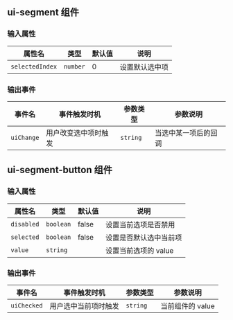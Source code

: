 <h2 uiAnchor id="ui-segment-组件">ui-segment 组件</h2>

<h3 uiAnchor id="ui-segment-输入属性">输入属性</h3>

| 属性名             | 类型  | 默认值 |说明    |
| --                    | --        | --        | --    |
| `selectedIndex`       | `number`  | 0         | 设置默认选中项     |

<h3 uiAnchor id="ui-segment-输出事件">输出事件</h3>

| 事件名         | 事件触发时机 | 参数类型              | 参数说明    |
| --             | --          | --                   | --          |
| `uiChange`| 用户改变选中项时触发 |`string`  | 当选中某一项后的回调 |

<h2 uiAnchor id="ui-segment-button-组件">ui-segment-button 组件</h2>

<h3 uiAnchor id="ui-segment-button-输入属性">输入属性</h3>

| 属性名     | 类型  | 默认值 | 说明    |
| --            | --            | --        | --        |
| `disabled`    | `boolean`     | false     | 设置当前选项是否禁用     |
| `selected`    | `boolean`     | false     | 设置是否默认选中当前项   |
| `value`       | `string`      |           | 设置当前选项的 value  |

<h3 uiAnchor id="ui-segment-option-输出事件">输出事件</h3>

| 事件名         | 事件触发时机 | 参数类型              | 参数说明    |
| --             | --          | --                   | --          |
| `uiChecked`   | 用户选中当前项时触发 |`string`   | 当前组件的 value |

